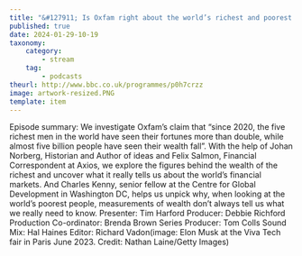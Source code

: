 ```yaml
---
title: "&#127911; Is Oxfam right about the world’s richest and poorest people?"
published: true
date: 2024-01-29-10-19
taxonomy:
    category:
        - stream
    tag:
        - podcasts
theurl: http://www.bbc.co.uk/programmes/p0h7crzz
image: artwork-resized.PNG
template: item
---
```


Episode summary: We investigate Oxfam&rsquo;s claim that &ldquo;since 2020, the five richest men in the world have seen their fortunes more than double, while almost five billion people have seen their wealth fall&rdquo;. With the help of Johan Norberg, Historian and Author of ideas and Felix Salmon, Financial Correspondent at Axios, we explore the figures behind the wealth of the richest and uncover what it really tells us about the world&rsquo;s financial markets. And Charles Kenny, senior fellow at the Centre for Global Development in Washington DC, helps us unpick why, when looking at the world&rsquo;s poorest people, measurements of wealth don&rsquo;t always tell us what we really need to know. Presenter: Tim Harford Producer: Debbie Richford Production Co-ordinator: Brenda Brown Series Producer: Tom Colls Sound Mix: Hal Haines Editor: Richard Vadon(image: Elon Musk at the Viva Tech fair in Paris June 2023. Credit: Nathan Laine/Getty Images)
